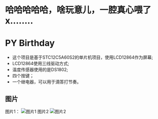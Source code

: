 # 哈哈哈哈哈，啥玩意儿，一腔真心喂了x........

# PY Birthday

- 这个项目是基于STC12C5A60S2的单片机项目，使用LCD12864作为屏幕;
- LCD12864使用三线驱动方式;
- 温度传感器使用的是DS1802;
- 四个按键；
- 一个继电器，可以用于滴答打节奏。

## 图片

图片1：
![图片1](Doc/pic1.jpg)
图片2
![图片2](Doc/pic2.jpg)
